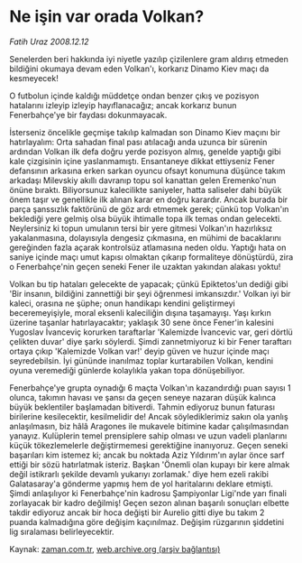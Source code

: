 # Ne işin var orada Volkan?

*Fatih Uraz 2008.12.12*

<tr><td class="metin" colspan="2" style="padding-top: 20px; padding-left: 5px; padding-right: 10px;">Senelerden beri hakkında iyi niyetle yazılıp çizilenlere gram aldırış etmeden bildiğini okumaya devam eden Volkan'ı, korkarız Dinamo Kiev maçı da kesmeyecek!</td></tr><tr><td class="metin" colspan="2" style="padding-top: 20px; padding-left: 5px; padding-right: 10px;"><p> O futbolun içinde kaldığı müddetçe ondan benzer çıkış ve pozisyon hatalarını izleyip izleyip hayıflanacağız; ancak korkarız bunun Fenerbahçe'ye bir faydası dokunmayacak.
<p>İsterseniz öncelikle geçmişe takılıp kalmadan son Dinamo Kiev maçını bir hatırlayalım: Orta sahadan final pası atılacağı anda uzunca bir sürenin ardından Volkan ilk defa doğru yerde pozisyon almış, genelde yaptığı gibi kale çizgisinin içine yaslanmamıştı. Ensantaneye dikkat ettiyseniz Fener defansının arkasına erken sarkan oyuncu ofsayt konumuna düşünce takım arkadaşı Milevskiy akıllı davranıp topu sol kanattan gelen Eremenko'nun önüne bıraktı. Biliyorsunuz kalecilikte saniyeler, hatta saliseler dahi büyük önem taşır ve genellikle ilk alınan karar en doğru karardır. Ancak burada bir parça şanssızlık faktörünü de göz ardı etmemek gerek; çünkü top Volkan'ın beklediği yere gelmiş olsa büyük ihtimalle topa ilk temas ondan gelecekti. Neylersiniz ki topun umulanın tersi bir yere gitmesi Volkan'ın hazırlıksız yakalanmasına, dolayısıyla dengesiz çıkmasına, en mühimi de bacaklarını gereğinden fazla açarak kontrolsüz atlamasına neden oldu. Yaptığı hata on saniye içinde maçı umut kapısı olmaktan çıkarıp formaliteye dönüştürdü, zira o Fenerbahçe'nin geçen seneki Fener ile uzaktan yakından alakası yoktu!
<p>Volkan bu tip hataları gelecekte de yapacak; çünkü Epiktetos'un dediği gibi 'Bir insanın, bildiğini zannettiği bir şeyi öğrenmesi imkansızdır.' Volkan iyi bir kaleci, orasına ne şüphe; onun handikapı kendini geliştirmeyi beceremeyişiyle, moral eksenli kaleciliğin dışına taşamayışı. Yaşı kırkın üzerine taşanlar hatırlayacaktır; yaklaşık 30 sene önce Fener'in kalesini Yugoslav İvanceviç korurken taraftarlar 'Kalemizde İvancevic var, geri dörtlü çelikten duvar' diye şarkı söylerdi. Şimdi zannetmiyoruz ki bir Fener taraftarı ortaya çıkıp 'Kalemizde Volkan var!' deyip güven ve huzur içinde maçı seyredebilsin. İyi gününde inanılmaz toplar kurtarabilen Volkan, kendini oyuna veremediği günlerde kolaylıkla yakan topa dönüşebiliyor. 
<p>Fenerbahçe'ye grupta oynadığı 6 maçta Volkan'ın kazandırdığı puan sayısı 1 olunca, takımın havası ve şansı da geçen seneye nazaran düşük kalınca büyük beklentiler başlamadan bitiverdi. Tahmin ediyoruz bunun faturası birilerine kesilecektir, kesilmelidir de! Ancak söylediklerimiz sakın ola yanlış anlaşılmasın, biz hâlâ Aragones ile mukavele bitimine kadar çalışılmasından yanayız. Kulüplerin temel prensiplere sahip olması ve uzun vadeli planlarını küçük tökezlemelerle değiştirmemesi gerektiğine inanıyoruz. Geçen seneki başarıları kim istemez ki; ancak bu noktada Aziz Yıldırım'ın aylar önce sarf ettiği bir sözü hatırlatmak isteriz. Başkan 'Önemli olan kupayı bir kere almak değil istikrarlı şekilde devamlı yukarıyı zorlamak.' diye hem ezeli rakibi Galatasaray'a gönderme yapmış hem de yol haritalarını deklare etmişti. Şimdi anlaşılıyor ki Fenerbahçe'nin kadrosu Şampiyonlar Ligi'nde yarı finali zorlayacak bir kadro değilmiş! Geçen sezon alınan başarılı sonuçları elbette takdir ediyoruz ancak bir hoca değişti bir Aurelio gitti diye bu takım 2 puanda kalmadığına göre değişim kaçınılmaz. Değişim rüzgarının şiddetini lig sıralaması belirleyecektir.<br/></p></p></p></p></td></tr>

Kaynak: [zaman.com.tr](http://zaman.com.tr/yazar.do?yazino=769559), [web.archive.org (arşiv bağlantısı)](http://web.archive.org/web/20081215012337/http://www.zaman.com.tr:80/yazar.do?yazino=769559)

